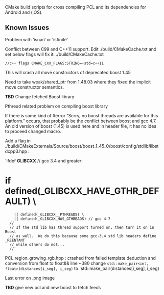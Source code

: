 CMake build scripts for cross compiling PCL and its dependencies for Android and (iOS).

Known Issues
-----

Problem with ‘isnan‘ or ‘isfinite’

Conflict between C99 and C++11 support. Edit ./build/CMakeCache.txt and set below flags will fix it.
./build/CMakeCache.txt

`//c++ flags
CMAKE_CXX_FLAGS:STRING=-std=c++11`

This will crash all move constructors of deprecated boost 1.45

Need to take weak/shared_ptr from 1.48.03 where they fixed the implicit move
constructor semantics.

**TBD** Change fetched Boost library 

Pthread related problem on compiling boost library

If there is some kind of #error “Sorry, no boost threads are available for this platform.” occurs, that probably be the conflict between boost and gcc 4.7. An old version of boost (1.45) is used here and in header file, it has no idea to proceed changed macro.

Add a flag in ./build/CMakeExternals/Source/boost/boost_1_45_0/boost/config/stdlib/libstdcpp3.hpp :

`ifdef __GLIBCXX__ // gcc 3.4 and greater:
#  if defined(_GLIBCXX_HAVE_GTHR_DEFAULT) \
        || defined(_GLIBCXX__PTHREADS) \
        || defined(_GLIBCXX_HAS_GTHREADS) // gcc 4.7
      //
      // If the std lib has thread support turned on, then turn it on in Boost
      // as well.  We do this because some gcc-3.4 std lib headers define _REENTANT
      // while others do not...
      //`

PCL region_growing_rgb.hpp : crashed from failed template deduction and conversion
from float to float&&
line ~380 change
`std::make_pair<int, float>(distances[i_seg], i_seg)`
to
`std::make_pair(distances[i_seg], i_seg)

Last error on .png image

**TBD** give new pcl and new boost to fetch feeds
